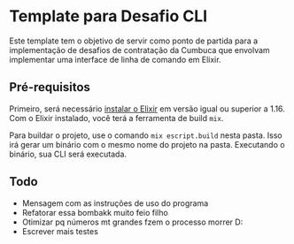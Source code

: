 # Template para Desafio CLI

Este template tem o objetivo de servir como 
ponto de partida para a implementação de desafios
de contratação da Cumbuca que envolvam implementar
uma interface de linha de comando em Elixir.

## Pré-requisitos

Primeiro, será necessário [instalar o Elixir](https://elixir-lang.org/install.html)
em versão igual ou superior a 1.16.
Com o Elixir instalado, você terá a ferramenta de build `mix`.

Para buildar o projeto, use o comando `mix escript.build` nesta pasta.
Isso irá gerar um binário com o mesmo nome do projeto na pasta.
Executando o binário, sua CLI será executada.


## Todo
- Mensagem com as instruções de uso do programa
- Refatorar essa bombakk muito feio filho
- Otimizar pq números mt grandes fzem o processo morrer D:
- Escrever mais testes
